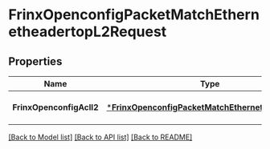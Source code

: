 # FrinxOpenconfigPacketMatchEthernetheadertopL2Request

## Properties
Name | Type | Description | Notes
------------ | ------------- | ------------- | -------------
**FrinxOpenconfigAcll2** | [***FrinxOpenconfigPacketMatchEthernetheadertopL2**](frinx.openconfig.packet.match.ethernetheadertop.L2.md) |  | [optional] [default to null]

[[Back to Model list]](../README.md#documentation-for-models) [[Back to API list]](../README.md#documentation-for-api-endpoints) [[Back to README]](../README.md)


